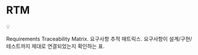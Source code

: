 # RTM

<aside>
💡

Requirements Traceability Matrix.
요구사항 추적 매트릭스.
요구사항이 설계/구현/테스트까지 제대로 연결되었는지 확인하는 표.

</aside>